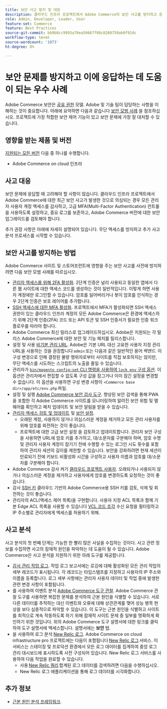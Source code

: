 ```yaml
---
title: 보안 사고 방지 및 대응
description: 클라우드 인프라 프로젝트에서 Adobe Commerce의 보안 사고를 방지하고 응답하기 위한 모범 사례에 대해 배웁니다.
role: Admin, Developer, Leader, User
feature-set: Commerce
feature: Best Practices
source-git-commit: bb9b8cc9993a70ea50667f08c8260759ab0f91dc
workflow-type: tm+mt
source-wordcount: '1073'
ht-degree: 0%

---
```



# 보안 문제를 방지하고 이에 응답하는 데 도움이 되는 우수 사례

Adobe Commerce 보안은 [공유 권한](https://www.adobe.com/content/dam/cc/en/trust-center/ungated/whitepapers/experience-cloud/adobe-commerce-shared-responsibility-guide.pdf) 모델. Adobe 및 기술 팀이 담당하는 사항을 이해하는 것이 중요합니다. 아래에 요약하면 다음과 같습니다 [보안 모범 사례](https://www.adobe.com/content/dam/cc/en/security/pdfs/Adobe-Magento-Commerce-Best-Practices-Guide.pdf) 을 참조하십시오. 프로젝트에 가장 적합한 보안 제어 기능이 있고 보안 문제에 가장 잘 대처할 수 있습니다.

## 영향을 받는 제품 및 버전

[지원되는 모든 버전](../../../release/versions.md) 다음 중 하나를 수행합니다.

- Adobe Commerce on cloud 인프라

## 사고 대응

보안 문제에 응답할 때 고려해야 할 사항이 많습니다. 클라우드 인프라 프로젝트에서 Adobe Commerce에 대한 최근 보안 사고가 발생한 것으로 의심되는 경우 모든 관리자 사용자 계정 액세스를 감사하고, 고급 MFA(Multi-Factor Authentication) 컨트롤을 사용하도록 설정하고, 중요 로그를 보존하고, Adobe Commerce 버전에 대한 보안 업그레이드를 검토해야 합니다.

추가 권장 사항은 아래에 자세히 설명되어 있습니다. 무단 액세스를 방지하고 추가 사고 분석 프로세스를 시작할 수 있습니다.

## 보안 사고를 방지하는 방법

Adobe Commerce 사이트 및 스토어프런트에 영향을 주는 보안 사고를 사전에 방지하려면 다음 보안 모범 사례를 따르십시오.

- [관리자 액세스를 위해 2FA 활성화](https://docs.magento.com/user-guide/stores/security-two-factor-authentication.html).
2단계 인증은 널리 사용되고 동일한 앱에서 다른 웹 사이트에 대한 액세스 코드를 생성하는 것이 일반적입니다. 이렇게 하면 사용자 계정에만 로그인할 수 있습니다. 암호를 잃어버리거나 봇이 암호를 인식하는 경우 2단계 인증은 보호 레이어를 추가합니다.
- [SSH 액세스에 대한 MFA 활성화](https://devdocs.magento.com/cloud/project/project-enable-mfa-enforcement.html).
프로젝트에서 MFA가 활성화되면 SSH 액세스 권한이 있는 클라우드 인프라 계정의 모든 Adobe Commerce은 환경에 액세스하기 위해 2단계 인증(2FA) 코드 또는 API 토큰 및 SSH 인증서가 필요한 인증 워크플로우를 따라야 합니다.
- Adobe Commerce 최신 릴리스로 업그레이드하십시오.
Adobe은 지원되는 각 릴리스 Adobe Commerce에 대한 보안 및 기능 패치를 릴리스합니다.
- 설정 및 사용 [비기본 관리 URL](https://docs.magento.com/user-guide/stores/store-urls-custom-admin.html).
Adobe은 기본 URL 대신 고유한 사용자 지정 관리 URL을 사용하는 것을 권장합니다 `admin` 또는 다음과 같은 일반적인 용어 *백엔드*. 이 구성 변경으로 인해 결정된 불량 행위자로부터 사이트를 직접 보호하지는 않지만, 무단 액세스를 시도하는 스크립트의 노출을 줄일 수 있습니다.
- 관리자가  [`bin/magento config:set` CLI 명령을 사용하여 `lock env` 구성 옵션](https://experienceleague.adobe.com/docs/commerce-operations/configuration-guide/cli/configuration-management/set-configuration-values.html#set-configuration-values-that-cannot-be-edited-in-the-admin). 이 옵션은 관리자에서 편집할 수 없도록 구성 값을 잠그거나 이미 잠긴 설정을 변경할 수 없습니다. 이 옵션을 사용하면 구성 변경 사항이 `<Commerce base dir>/app/etc/env.php` 파일.
- 설정 및 실행 [Adobe Commerce 보안 검사 도구](https://docs.magento.com/user-guide/magento/security-scan.html).
향상된 보안 검색을 통해 PWA을 포함한 각 Adobe Commerce 사이트를 모니터링하여 알려진 보안 위험 및 맬웨어를 확인하고 패치 업데이트 및 보안 알림을 받을 수 있습니다.
- [관리자 액세스 검토 및 업데이트](https://docs.magento.com/user-guide/system/permissions-users-all.html) 및 [보안 설정](https://docs.magento.com/user-guide/stores/security-admin.html).
   - 오래된 계정, 사용하지 않거나 의심스러운 계정을 제거하고 모든 관리 사용자를 위해 암호를 회전하는 것이 좋습니다.
   - 프로젝트에 대한 고급 보안 설정 을 검토하고 업데이트합니다. 관리자 보안 구성을 사용하면 URL에 암호 키를 추가하고, 대/소문자를 구분해야 하며, 암호 수명 및 관리자 사용자 계정이 잠기기 전에 수행할 수 있는 로그인 시도 횟수를 포함하여 관리자 세션의 길이를 제한할 수 있습니다. 보안을 강화하려면 현재 세션이 만료되기 전에 키보드 비활성화 시간을 구성하고 사용자 이름과 암호를 대/소문자를 구분해야 합니다.
- Adobe Commerce 감사 켜기 [클라우드 프로젝트 사용자](https://devdocs.magento.com/cloud/project/user-admin.html).
오래되거나 사용되지 않거나 의심스러운 계정을 제거하고 사용자에게 암호를 변경하도록 요청하는 것이 좋습니다.
- 감사 [SSH 키](https://devdocs.magento.com/cloud/before/before-workspace-ssh.html) 클라우드 기반의 Adobe Commerce용
SSH 키를 검토, 삭제 및 회전하는 것이 좋습니다.
- 관리자의 ACL(액세스 제어 목록)을 구현합니다.
사용자 지정 ACL 목록과 함께 기본 Edge ACL 목록을 사용할 수 있습니다 [VCL 코드 조각](https://devdocs.magento.com/cloud/cdn/fastly-vcl-allowlist.html#vcl) 수신 요청을 필터링하고 IP 주소별로 관리자에게 액세스를 허용하기 위해.

## 사고 분석

사고 분석의 첫 번째 단계는 가능한 한 빨리 많은 사실을 수집하는 것이다. 사고 관련 정보를 수집하면 사고의 잠재적 원인을 파악하는 데 도움이 될 수 있습니다. Adobe Commerce은 사고 분석을 지원하기 위한 아래 도구를 제공합니다.

- [감사 관리 작업 로그](https://docs.magento.com/user-guide/system/action-log-report.html).
작업 로그 보고서에는 로깅에 대해 활성화된 모든 관리 작업의 세부 레코드가 표시됩니다. 각 레코드는 타임스탬프를 지정하고 사용자의 IP 주소와 이름을 등록합니다. 로그 세부 사항에는 관리자 사용자 데이터 및 작업 중에 발생한 관련 변경 사항이 포함됩니다.
- 를 사용하여 이벤트 분석 [Adobe Commerce 도구 관찰](https://experienceleague.adobe.com/docs/commerce-operations/tools/observation-for-adobe-commerce/intro.html?lang=en).
Adobe Commerce 관찰 도구를 사용하면 복잡한 문제를 분석하여 근본 원인을 식별할 수 있습니다. 서로 다른 데이터를 추적하는 대신 이벤트와 오류에 대해 상관관계를 맺어 성능 병목 현상을 보다 심층적으로 파악할 수 있습니다.
이 도구는 근본 원인을 식별하고 사이트를 최적으로 계속 작동하도록 하기 위해 잠재적 사이트 문제 중 일부를 명확하게 확인하기 위한 것입니다. 위의 Adobe Commerce 도구 설명서에 대한 링크를 클릭하여 도구 설명서에 액세스합니다. 설명서에는 **보안** 탭.
- 을 사용하여 로그 분석 [New Relic 로그](https://devdocs.magento.com/cloud/project/new-relic.html#new-relic-logs). Adobe Commerce on cloud infrastructure pro 프로젝트에는 다음이 포함됩니다 [New Relic 로그](https://docs.newrelic.com/docs/logs/new-relic-logs/get-started/introduction-new-relic-logs) 서비스. 이 서비스는 스테이징 및 프로덕션 환경에서 모든 로그 데이터를 집계하여 중앙 로그 관리 대시보드에 표시하도록 사전 구성되어 있습니다.
New Relic 로그 서비스를 사용하여 다음 작업을 완료할 수 있습니다.
   - 사용 [New Relic 쿼리](https://docs.newrelic.com/docs/logs/new-relic-logs/ui-data/query-syntax-logs) 합계된 로그 데이터를 검색하려면 다음을 수행하십시오.
   - New Relic 로그 애플리케이션을 통해 로그 데이터를 시각화합니다.

## 추가 정보

- [근본 원인 분석 프레임워크](https://sansec.io/kb/incident-response/magento-root-cause-analysis).
